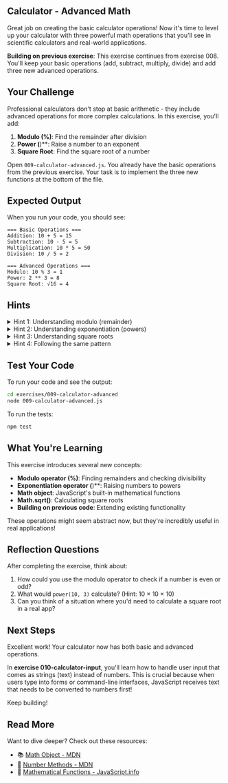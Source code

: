 ## Calculator - Advanced Math

Great job on creating the basic calculator operations! Now it's time to level up your calculator with three powerful math operations that you'll see in scientific calculators and real-world applications.

**Building on previous exercise**: This exercise continues from exercise 008. You'll keep your basic operations (add, subtract, multiply, divide) and add three new advanced operations.

## Your Challenge

Professional calculators don't stop at basic arithmetic - they include advanced operations for more complex calculations. In this exercise, you'll add:

1. **Modulo (%)**: Find the remainder after division
2. **Power (**)**: Raise a number to an exponent
3. **Square Root**: Find the square root of a number

Open `009-calculator-advanced.js`. You already have the basic operations from the previous exercise. Your task is to implement the three new functions at the bottom of the file.

## Expected Output

When you run your code, you should see:
```
=== Basic Operations ===
Addition: 10 + 5 = 15
Subtraction: 10 - 5 = 5
Multiplication: 10 * 5 = 50
Division: 10 / 5 = 2

=== Advanced Operations ===
Modulo: 10 % 3 = 1
Power: 2 ** 3 = 8
Square Root: √16 = 4
```

## Hints

<details>
<summary>Hint 1: Understanding modulo (remainder)</summary>

The modulo operation finds what's left over after division. Think about:
- When you divide 10 by 3, you can fit three 3's into 10, but what's left over?
- How would you express "the remainder after division"?
- What's a practical use for knowing remainders? (Think about even/odd numbers, or cycles)

In everyday life, remainders tell us about patterns and divisibility.
</details>

<details>
<summary>Hint 2: Understanding exponentiation (powers)</summary>

Raising a number to a power is like multiplying it by itself multiple times. Think about:
- What does "2 to the power of 3" mean? (2 × 2 × 2)
- How is this different from regular multiplication?
- What mathematical notation represents this in math class?

Programming languages need a way to express exponentiation just like calculators do.
</details>

<details>
<summary>Hint 3: Understanding square roots</summary>

A square root asks: "what number multiplied by itself gives me this value?" Think about:
- If 4 × 4 equals 16, what operation reverses this to get back to 4?
- Does JavaScript have built-in mathematical functions beyond basic operators?
- Where might these functions be located or organized?

Many languages provide a collection of mathematical utilities for complex operations.
</details>

<details>
<summary>Hint 4: Following the same pattern</summary>

These three functions follow the same pattern as your basic operations:
- Accept input value(s)
- Apply a mathematical operation
- Return the result

The difference is you're using more advanced mathematical concepts. Try researching or experimenting to discover how JavaScript expresses these operations.
</details>

## Test Your Code

To run your code and see the output:
```bash
cd exercises/009-calculator-advanced
node 009-calculator-advanced.js
```

To run the tests:
```bash
npm test
```

## What You're Learning

This exercise introduces several new concepts:

- **Modulo operator (%)**: Finding remainders and checking divisibility
- **Exponentiation operator (**)**: Raising numbers to powers
- **Math object**: JavaScript's built-in mathematical functions
- **Math.sqrt()**: Calculating square roots
- **Building on previous code**: Extending existing functionality

These operations might seem abstract now, but they're incredibly useful in real applications!

## Reflection Questions

After completing the exercise, think about:
1. How could you use the modulo operator to check if a number is even or odd?
2. What would `power(10, 3)` calculate? (Hint: 10 × 10 × 10)
3. Can you think of a situation where you'd need to calculate a square root in a real app?

## Next Steps

Excellent work! Your calculator now has both basic and advanced operations.

In **exercise 010-calculator-input**, you'll learn how to handle user input that comes as strings (text) instead of numbers. This is crucial because when users type into forms or command-line interfaces, JavaScript receives text that needs to be converted to numbers first!

Keep building!

## Read More

Want to dive deeper? Check out these resources:

- 📚 [Math Object - MDN](https://developer.mozilla.org/en-US/docs/Web/JavaScript/Reference/Global_Objects/Math)
- 📖 [Number Methods - MDN](https://developer.mozilla.org/en-US/docs/Web/JavaScript/Reference/Global_Objects/Number)
- 🎯 [Mathematical Functions - JavaScript.info](https://javascript.info/number#other-math-functions)

